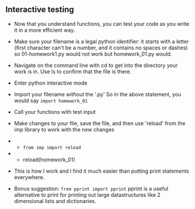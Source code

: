 ## Interactive testing

* Now that you understand functions, you can test your code as you write it in a more efficient way.

* Make sure your filename is a legal python identifier: it starts with a letter (first character can't be a number, and it contains no spaces or dashes) so 01-homework1.py would not work but homework_01.py would.

* Navigate on the command line with cd to get into the directory your work is in. Use ls to confirm that the file is there.

* Enter python interactive mode

* Import your filename *without* the '.py' So in the above statement, you would say ```import homework_01```

* Call your functions with test input

* Make changes to your file, save the file, and then use 'reload' from the imp library to work with the new changes

* * ```from imp import reload```

* * reload(homework_01)

* This is how I work and I find it much easier than putting print statements everywhere.

* Bonus suggestion: ```from pprint import pprint``` pprint is a useful alternative to print for printing out large datastructures like 2 dimensional lists and dictionaries.